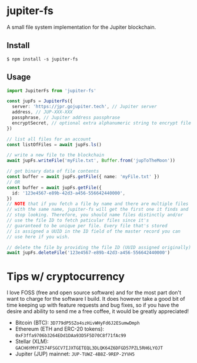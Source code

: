 # jupiter-fs

A small file system implementation for the Jupiter blockchain.

## Install

`$ npm install -s jupiter-fs`

## Usage

```ts
import JupiterFs from 'jupiter-fs'

const jupFs = JupiterFs({
  server: 'https://jpr.gojupiter.tech', // Jupiter server
  address, // JUP-XXX-XXX
  passphrase, // Jupiter address passphrase
  encryptSecret, // optional extra alphanumeric string to encrypt file data in addition to normal Jupiter on chain encryption
})

// list all files for an account
const listOfFiles = await jupFs.ls()

// write a new file to the blockchain
await jupFs.writeFile('myFile.txt', Buffer.from('jupToTheMoon'))

// get binary data of file contents
const buffer = await jupFs.getFile({ name: 'myFile.txt' })
// OR
const buffer = await jupFs.getFile({
  id: '123e4567-e89b-42d3-a456-556642440000',
})
// NOTE that if you fetch a file by name and there are multiple files
// with the same name, jupiter-fs will get the first one it finds and
// stop looking. Therefore, you should name files distinctly and/or
// use the file ID to fetch paticular files since it's
// guaranteed to be unique per file. Every file that's stored
// is assigned a UUID in the ID field of the master record you can
// use here if you wish.

// delete the file by providing the file ID (UUID assigned originally)
await jupFs.deleteFile('123e4567-e89b-42d3-a456-556642440000')
```

# Tips w/ cryptocurrency

I love FOSS (free and open source software) and for the most part don't want to charge for the software I build. It does however take a good bit of time keeping up with feature requests and bug fixes, so if you have the desire and ability to send me a free coffee, it would be greatly appreciated!

- Bitcoin (BTC): `3D779dP5SZo4szHivWHyFd6J2ESumwDmph`
- Ethereum (ETH and ERC-20 tokens): `0xF3ffa9706b3264EDd1DAa93D5F5D70C8f71fAc99`
- Stellar (XLM): `GACH6YMYFZ574FSGCV7IJXTGETEQL3DLQK64Z6DFGD57PZL5RH6LYOJT`
- Jupiter (JUP) mainnet: `JUP-TUWZ-4B8Z-9REP-2YVH5`
